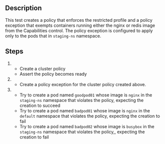 ## Description

This test creates a policy that enforces the restricted profile and a policy exception that exempts containers running either the nginx or redis image from the Capabilities control.
The policy exception is configured to apply only to the pods that in `staging-ns` namespace.

## Steps

1.  - Create a cluster policy
    - Assert the policy becomes ready
1.  - Create a policy exception for the cluster policy created above.
1.  - Try to create a pod named `goodpod01` whose image is `nginx` in the `staging-ns` namespace that violates the policy, expecting the creation to succeed
    - Try to create a pod named `badpod01` whose image is `nginx` in the `default` namespace that violates the policy, expecting the creation to fail
    - Try to create a pod named `badpod02`  whose image is `busybox` in the `staging-ns` namespace that violates the policy,, expecting the creation to fail
